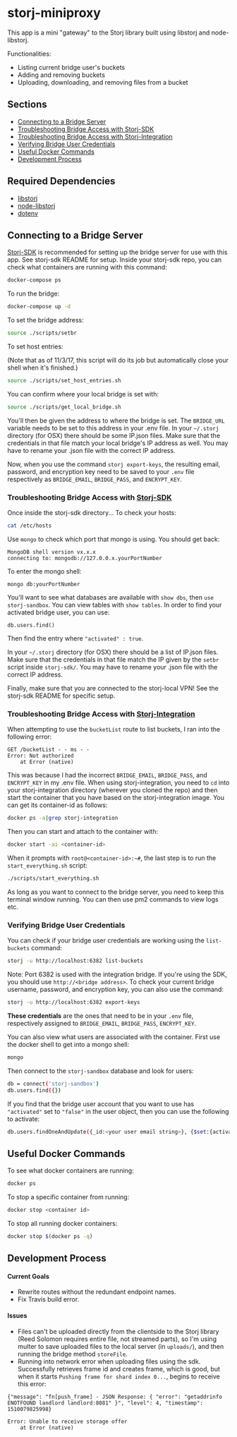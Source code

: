 # storj-miniproxy

This app is a mini "gateway" to the Storj library built using libstorj and node-libstorj.

Functionalities:
  * Listing current bridge user's buckets
  * Adding and removing buckets
  * Uploading, downloading, and removing files from a bucket
  
## Sections
* [Connecting to a Bridge Server](#connecting-to-a-bridge-server)
* [Troubleshooting Bridge Access with Storj-SDK](#troubleshooting-bridge-access-with-storj-sdk)
* [Troubleshooting Bridge Access with Storj-Integration](#troubleshooting-bridge-access-with-storj-integration)
* [Verifying Bridge User Credentials](#verifying-bridge-user-credentials)
* [Useful Docker Commands](#useful-docker-commands)
* [Development Process](#development-process)

## Required Dependencies
  * [libstorj](https://github.com/Storj/libstorj)
  * [node-libstorj](https://github.com/Storj/node-libstorj)
  * [dotenv](https://github.com/motdotla/dotenv)

## Connecting to a Bridge Server
[Storj-SDK](https://github.com/Storj/storj-sdk) is recommended for setting up the bridge server for use with this app. See storj-sdk README for setup.
Inside your storj-sdk repo, you can check what containers are running with this command:
```bash
docker-compose ps
```
To run the bridge:
```bash
docker-compose up -d
```
To set the bridge address:
```bash
source ./scripts/setbr
```
To set host entries:

(Note that as of 11/3/17, this script will do its job but automatically close your shell when it's finished.)
```bash
source ./scripts/set_host_entries.sh
```
You can confirm where your local bridge is set with:
```bash
source ./scripts/get_local_bridge.sh
```

You'll then be given the address to where the bridge is set. The `BRIDGE_URL` variable needs to be set to this address in your .env file.
In your `~/.storj` directory (for OSX) there should be some IP.json files. Make sure that the credentials in that file match your local bridge's IP address as well. You may have to rename your .json file with the correct IP address.

Now, when you use the command `storj export-keys`, the resulting email, password, and encryption key need to be saved to your `.env` file respectively as `BRIDGE_EMAIL`, `BRIDGE_PASS`, and `ENCRYPT_KEY`.


### Troubleshooting Bridge Access with [Storj-SDK](https://github.com/Storj/storj-sdk)

Once inside the storj-sdk directory...
To check your hosts:
```bash
cat /etc/hosts
```
Use `mongo` to check which port that mongo is using. You should get back:
```
MongoDB shell version vx.x.x
connecting to: mongodb://127.0.0.x.yourPortNumber
```
To enter the mongo shell:
```
mongo db:yourPortNumber
```
You'll want to see what databases are available with `show dbs`, then `use storj-sandbox`.
You can view tables with `show tables`.
In order to find your activated bridge user, you can use:
```
db.users.find()
```
Then find the entry where `"activated" : true`.

In your `~/.storj` directory (for OSX) there should be a list of IP.json files. Make sure that the credentials in that file match the IP given by the `setbr` script inside `storj-sdk/`.
You may have to rename your .json file with the correct IP address.

Finally, make sure that you are connected to the storj-local VPN! See the storj-sdk README for specific setup.


### Troubleshooting Bridge Access with [Storj-Integration](https://github.com/Storj/integration)

When attempting to use the `bucketList` route to list buckets, I ran into the following error:
```
GET /bucketList - - ms - -
Error: Not authorized
    at Error (native)
```
This was because I had the incorrect `BRIDGE_EMAIL`, `BRIDGE_PASS`, and `ENCRYPT_KEY` in my .env file.
When using storj-integration, you need to `cd` into your storj-integration directory (wherever you cloned the repo) and then start the container that you have based on the storj-integration image. You can get its container-id as follows:
```bash
docker ps -a|grep storj-integration
```
Then you can start and attach to the container with:
```bash
docker start -ai <container-id>
```
When it prompts with `root@<container-id>:~#`, the last step is to run the `start_everything.sh` script:
```bash
./scripts/start_everything.sh
```
As long as you want to connect to the bridge server, you need to keep this terminal window running.
You can then use pm2 commands to view logs etc.

### Verifying Bridge User Credentials
You can check if your bridge user credentials are working using the `list-buckets` command:
```bash
storj -u http://localhost:6382 list-buckets
```
Note: Port 6382 is used with the integration bridge. If you're using the SDK, you should use `http://<bridge address>`.
To check your current bridge username, password, and encryption key, you can also use the command:
```bash
storj -u http://localhost:6382 export-keys
```
<b>These credentials</b> are the ones that need to be in your `.env` file, respectively assigned to `BRIDGE_EMAIL`, `BRIDGE_PASS`, `ENCRYPT_KEY`.

You can also view what users are associated with the container.
First use the docker shell to get into a mongo shell:
```bash
mongo
```
Then connect to the `storj-sandbox` database and look for users:
```bash
db = connect('storj-sandbox')
db.users.find({})
```
If you find that the bridge user account that you want to use has `"activated"` set to `"false"` in the user object, then you can use the following to activate:
```bash
db.users.findOneAndUpdate({_id:<your user email string>}, {$set:{activated: true, activator: null}});
```

## Useful Docker Commands
To see what docker containers are running:
```bash
docker ps
```

To stop a specific container from running:
```bash
docker stop <container id>
```

To stop all running docker containers:
```bash
docker stop $(docker ps -q)
```

## Development Process

#### Current Goals
 - Rewrite routes without the redundant endpoint names.
 - Fix Travis build error.

#### Issues
- Files can't be uploaded directly from the clientside to the Storj library (Reed Solomon requires entire file, not streamed parts), so I'm using multer to save uploaded files to the local server (in `uploads/`), and then running the bridge method `storeFile`.
- Running into network error when uploading files using the sdk. Successfully retrieves frame id and creates frame, which is good, but when it starts `Pushing frame for shard index 0...`, begins to receive this error:
```
{"message": "fn[push_frame] - JSON Response: { "error": "getaddrinfo ENOTFOUND landlord landlord:8081" }", "level": 4, "timestamp": 1510079825998}

Error: Unable to receive storage offer
    at Error (native)
```
